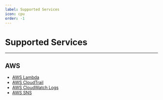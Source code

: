 ```yaml
---
label: Supported Services
icon: cpu
order: -1
---
```


# Supported Services

---

## AWS

- [AWS Lambda](https://aws.amazon.com/lambda/)
- [AWS CloudTrail](https://aws.amazon.com/cloudtrail/)
- [AWS CloudWatch Logs](https://docs.aws.amazon.com/AmazonCloudWatch/latest/logs/WhatIsCloudWatchLogs.html)
- [AWS SNS](https://aws.amazon.com/sns/)

